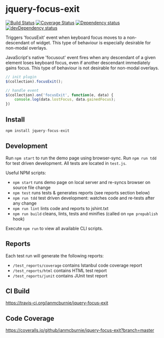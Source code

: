 # jquery-focus-exit

<p>
    <a href="https://travis-ci.org/ianmcburnie/jquery-focus-exit"><img src="https://api.travis-ci.org/ianmcburnie/jquery-focus-exit.svg?branch=master" alt="Build Status" /></a>
    <a href='https://coveralls.io/github/ianmcburnie/jquery-focus-exit?branch=master'><img src='https://coveralls.io/repos/ianmcburnie/jquery-focus-exit/badge.svg?branch=master&service=github' alt='Coverage Status' /></a>
    <a href="https://david-dm.org/ianmcburnie/jquery-focus-exit"><img src="https://david-dm.org/ianmcburnie/jquery-focus-exit.svg" alt="Dependency status" /></a>
    <a href="https://david-dm.org/ianmcburnie/jquery-focus-exit#info=devDependencies"><img src="https://david-dm.org/ianmcburnie/jquery-focus-exit/dev-status.svg" alt="devDependency status" /></a>
</p>

Triggers 'focusExit' event when keyboard focus moves to a non-descendant of widget. This type of behaviour is especially desirable for non-modal overlays.

JavaScript's native 'focusout' event fires when any descendant of a given element loses keyboard focus, even if another descendant immediately gains focus. This type of behaviour is not desirable for non-modal overlays.

```js
// init plugin
$(collection).focusExit();

// handle event
$(collection).on('focusExit', function(e, data) {
    console.log(data.lostFocus, data.gainedFocus);
})
```

## Install

```js
npm install jquery-focus-exit
```

## Development

Run `npm start` to run the demo page using browser-sync. Run `npm run tdd` for test driven development. All tests are located in `test.js`.

Useful NPM scripts:

* `npm start` runs demo page on local server and re-syncs browser on source file change
* `npm test` runs tests & generates reports (see reports section below)
* `npm run tdd` test driven development: watches code and re-tests after any change
* `npm run lint` lints code and reports to jshint.txt
* `npm run build` cleans, lints, tests and minifies (called on `npm prepublish` hook)

Execute `npm run` to view all available CLI scripts.

## Reports

Each test run will generate the following reports:

* `/test_reports/coverage` contains Istanbul code coverage report
* `/test_reports/html` contains HTML test report
* `/test_reports/junit` contains JUnit test report

## CI Build

https://travis-ci.org/ianmcburnie/jquery-focus-exit

## Code Coverage

https://coveralls.io/github/ianmcburnie/jquery-focus-exit?branch=master
